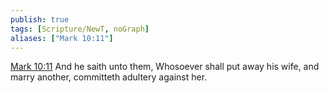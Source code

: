 ```yaml
---
publish: true
tags: [Scripture/NewT, noGraph]
aliases: ["Mark 10:11"]
---
```

[Mark 10:11](https://churchofjesuschrist.org/study/scriptures/nt/mark/10?lang=eng&id=p11#p11) And he saith unto them, Whosoever shall put away his wife, and marry another, committeth adultery against her.
